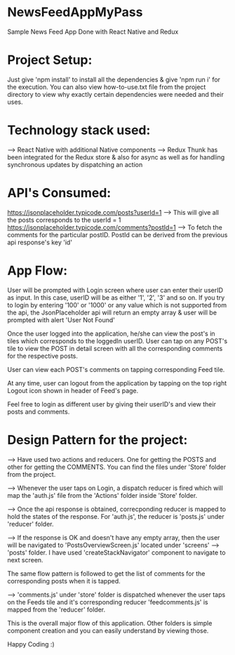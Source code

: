 # NewsFeedAppMyPass
Sample News Feed App Done with React Native and Redux

# Project Setup: 
Just give 'npm install' to install all the dependencies & give 'npm run i' for the execution. 
You can also view how-to-use.txt file from the project directory to view why exactly certain dependencies were needed and their uses.

# Technology stack used:
--> React Native with additional Native components
--> Redux Thunk has been integrated for the Redux store & also for async as well as for handling synchronous updates by dispatching an action

# API's Consumed:
https://jsonplaceholder.typicode.com/posts?userId=1 --> This will give all the posts corresponds to the userId = 1
https://jsonplaceholder.typicode.com/comments?postId=1 --> To fetch the comments for the particular postID. PostId can be derived from the previous api response's key 'id'

# App Flow:
User will be prompted with Login screen where user can enter their userID as input.
In this case, userID will be as either '1', '2', '3' and so on. 
If you try to login by entering '100' or '1000' or any value which is not supported from the api, the JsonPlaceholder api will return an empty array & user will be prompted with alert 'User Not Found'

Once the user logged into the application, he/she can view the post's in tiles which corresponds to the loggedIn userID. 
User can tap on any POST's tile to view the POST in detail screen with all the corresponding comments for the respective posts. 

User can view each POST's comments on tapping corresponding Feed tile. 

At any time, user can logout from the application by tapping on the top right Logout icon shown in header of Feed's page. 

Feel free to login as different user by giving their userID's and view their posts and comments. 

# Design Pattern for the project:
--> Have used two actions and reducers. One for getting the POSTS and other for getting the COMMENTS. You can find the files under 'Store' folder from the project. 

--> Whenever the user taps on Login, a dispatch reducer is fired which will map the 'auth.js' file from the 'Actions' folder inside 'Store' folder. 

--> Once the api response is obtained, correcponding reducer is mapped to hold the states of the response. For 'auth.js', the reducer is 'posts.js' under 'reducer' folder.

--> If the response is OK and doesn't have any empty array, then the user will be navigated to 'PostsOverviewScreen.js' located under 'screens' --> 'posts' folder. I have used 'createStackNavigator' component to navigate to next screen. 

The same flow pattern is followed to get the list of comments for the corresponding posts when it is tapped. 

--> 'comments.js' under 'store' folder is dispatched whenever the user taps on the Feeds tile and it's corresponding reducer 'feedcomments.js' is mapped from the 'reducer' folder. 

This is the overall major flow of this application. Other folders is simple component creation and you can easily understand by viewing those. 


Happy Coding :)
